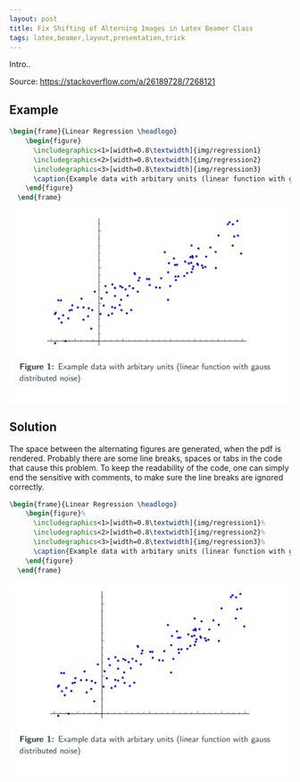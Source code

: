 ```yaml
---
layout: post
title: Fix Shifting of Alterning Images in Latex Beamer Class
tags: latex,beamer,layout,presentation,trick
---
```


Intro..

Source: https://stackoverflow.com/a/26189728/7268121

## Example


```latex
\begin{frame}{Linear Regression \headlogo}
    \begin{figure}
      \includegraphics<1>[width=0.8\textwidth]{img/regression1}
      \includegraphics<2>[width=0.8\textwidth]{img/regression2}
      \includegraphics<3>[width=0.8\textwidth]{img/regression3}
      \caption{Example data with arbitary units (linear function with gauss distributed noise)}
    \end{figure}
  \end{frame}
```

![Shifted Images](images/shifted.gif)

## Solution

The space between the alternating figures are generated, when the pdf is rendered. Probably there are some line breaks, spaces or tabs in the code that cause this problem. To keep the readability of the code, one can simply end the sensitive with comments, to make sure the line breaks are ignored correctly.

```latex
\begin{frame}{Linear Regression \headlogo}
    \begin{figure}%
      \includegraphics<1>[width=0.8\textwidth]{img/regression1}%
      \includegraphics<2>[width=0.8\textwidth]{img/regression2}%
      \includegraphics<3>[width=0.8\textwidth]{img/regression3}%
      \caption{Example data with arbitary units (linear function with gauss distributed noise)}%
    \end{figure}
  \end{frame}
```

![Fixed Images](images/fixed.gif)